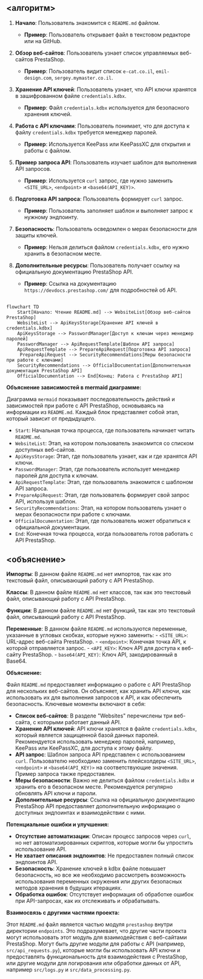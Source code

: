 ## <алгоритм>

1.  **Начало**: Пользователь знакомится с `README.md` файлом.
    *   **Пример**: Пользователь открывает файл в текстовом редакторе или на GitHub.

2.  **Обзор веб-сайтов**: Пользователь узнает список управляемых веб-сайтов PrestaShop.
    *   **Пример**: Пользователь видит список `e-cat.co.il`, `emil-design.com`, `sergey.mymaster.co.il`.

3.  **Хранение API ключей**: Пользователь узнает, что API ключи хранятся в зашифрованном файле `credentials.kdbx`.
    *   **Пример**: Файл `credentials.kdbx` используется для безопасного хранения ключей.

4.  **Работа с API ключами**: Пользователь понимает, что для доступа к файлу `credentials.kdbx` требуется менеджер паролей.
    *   **Пример**: Используется KeePass или KeePassXC для открытия и работы с файлом.

5.  **Пример запроса API**: Пользователь изучает шаблон для выполнения API запросов.
    *   **Пример**: Используется `curl` запрос, где нужно заменить `<SITE_URL>`, `<endpoint>` и `<base64(API_KEY)>`.

6.  **Подготовка API запроса**: Пользователь формирует `curl` запрос.
    *   **Пример**: Пользователь заполняет шаблон и выполняет запрос к нужному эндпоинту.

7.  **Безопасность**: Пользователь осведомлен о мерах безопасности для защиты ключей.
    *   **Пример**: Нельзя делиться файлом `credentials.kdbx`, его нужно хранить в безопасном месте.

8.  **Дополнительные ресурсы**: Пользователь получает ссылку на официальную документацию PrestaShop API.
    *   **Пример**: Ссылка на документацию `https://devdocs.prestashop.com/` для подробностей об API.

## <mermaid>

```mermaid
flowchart TD
    Start[Начало: Чтение README.md] --> WebsiteList[Обзор веб-сайтов PrestaShop]
    WebsiteList --> ApiKeysStorage[Хранение API ключей в credentials.kdbx]
    ApiKeysStorage --> PasswordManager[Доступ к ключам через менеджер паролей]
    PasswordManager --> ApiRequestTemplate[Шаблон API запроса]
    ApiRequestTemplate --> PrepareApiRequest[Подготовка API запроса]
     PrepareApiRequest --> SecurityRecommendations[Меры безопасности при работе с ключами]
    SecurityRecommendations --> OfficialDocumentation[Дополнительная документация PrestaShop API]
    OfficialDocumentation --> End[Конец: Работа с PrestaShop API]
```
**Объяснение зависимостей в mermaid диаграмме:**

Диаграмма `mermaid` показывает последовательность действий и зависимостей при работе с API PrestaShop, основываясь на информации из `README.md`. Каждый блок представляет собой этап, который зависит от предыдущего.
*   `Start`: Начальная точка процесса, где пользователь начинает читать `README.md`.
*   `WebsiteList`: Этап, на котором пользователь знакомится со списком доступных веб-сайтов.
*   `ApiKeysStorage`: Этап, где пользователь узнает, как и где хранятся API ключи.
*   `PasswordManager`: Этап, где пользователь использует менеджер паролей для доступа к ключам.
*   `ApiRequestTemplate`: Этап, где пользователь знакомится с шаблоном API запроса.
*   `PrepareApiRequest`: Этап, где пользователь формирует свой запрос API, используя шаблон.
*  `SecurityRecommendations`: Этап, на котором пользователь узнает о мерах безопасности при работе с ключами.
* `OfficialDocumentation`: Этап, где пользователь может обратиться к официальной документации.
*   `End`: Конечная точка процесса, когда пользователь готов работать с API PrestaShop.

## <объяснение>

**Импорты**: В данном файле `README.md` нет импортов, так как это текстовый файл, описывающий работу с API PrestaShop.

**Классы**: В данном файле `README.md` нет классов, так как это текстовый файл, описывающий работу с API PrestaShop.

**Функции**: В данном файле `README.md` нет функций, так как это текстовый файл, описывающий работу с API PrestaShop.

**Переменные**: В данном файле `README.md` используются переменные, указанные в угловых скобках, которые нужно заменить:
    -   `<SITE_URL>`: URL-адрес веб-сайта PrestaShop.
    -   `<endpoint>`: Конечная точка API, к которой отправляется запрос.
    -   `<API_KEY>`: Ключ API для доступа к веб-сайту PrestaShop.
    -   `base64(API_KEY)`: Ключ API, закодированный в Base64.

**Объяснение:**

Файл `README.md` предоставляет информацию о работе с API PrestaShop для нескольких веб-сайтов. Он объясняет, как хранить API ключи, как использовать их для выполнения запросов к API, и как обеспечить безопасность. Ключевые моменты включают в себя:

*   **Список веб-сайтов**: В разделе "Websites" перечислены три веб-сайта, с которыми работает данный API.
*   **Хранение API ключей**: API ключи хранятся в файле `credentials.kdbx`, который является защищенной базой данных паролей. Рекомендуется использовать менеджер паролей, например, KeePass или KeePassXC, для доступа к этому файлу.
*   **API запрос**: Шаблон запроса API представлен с использованием `curl`. Пользователю необходимо заменить плейсхолдеры `<SITE_URL>`, `<endpoint>` и `<base64(API_KEY)>` на соответствующие значения. Пример запроса также предоставлен.
*   **Меры безопасности**: Важно не делиться файлом `credentials.kdbx` и хранить его в безопасном месте. Рекомендуется регулярно обновлять API ключи и пароли.
*   **Дополнительные ресурсы**: Ссылка на официальную документацию PrestaShop API предоставляет дополнительную информацию о доступных эндпоинтах и взаимодействии с ними.

**Потенциальные ошибки и улучшения:**

*   **Отсутствие автоматизации**: Описан процесс запросов через `curl`, но нет автоматизированных скриптов, которые могли бы упростить использование API.
*   **Не хватает описания эндпоинтов**: Не предоставлен полный список эндпоинтов API.
*   **Безопасность**:  Хранение ключей в kdbx файле повышает безопасность, но все же необходимо рассмотреть возможность использования переменных окружения или других безопасных методов хранения в будущих итерациях.
*   **Обработка ошибок**:  Отсутствует информация об обработке ошибок при API-запросах, как их отслеживать и обрабатывать.

**Взаимосвязь с другими частями проекта:**

Этот `README.md` файл является частью модуля `prestashop` внутри директории `endpoints`. Это подразумевает, что другие части проекта могут использовать этот модуль для взаимодействия с веб-сайтами PrestaShop. Могут быть другие модули для работы с API (например, `src/api_requests.py`), которые могли бы использовать API ключи и предоставлять функциональность для взаимодействия с PrestaShop, или другие модули для логирования или обработки данных от API, например `src/logs.py` и `src/data_processing.py`.